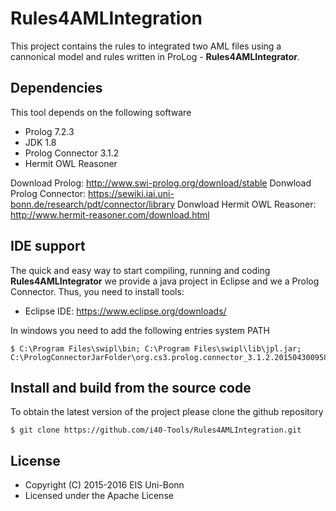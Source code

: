 # Rules4AMLIntegration

This project contains the rules to integrated two AML files using a cannonical model and rules written in ProLog - **Rules4AMLIntegrator**.

## Dependencies
This tool depends on the following software

* Prolog 7.2.3
* JDK 1.8
* Prolog Connector 3.1.2
* Hermit OWL Reasoner 

Download Prolog: http://www.swi-prolog.org/download/stable
Donwload Prolog Connector: https://sewiki.iai.uni-bonn.de/research/pdt/connector/library
Donwload Hermit OWL Reasoner: http://www.hermit-reasoner.com/download.html

## IDE support 
The quick and easy way to start compiling, running and coding **Rules4AMLIntegrator** we provide a java project in Eclipse and we a Prolog Connector. Thus, you need to install tools:
* Eclipse IDE: https://www.eclipse.org/downloads/

In windows you need to add the following entries system PATH

    $ C:\Program Files\swipl\bin; C:\Program Files\swipl\lib\jpl.jar; C:\PrologConnectorJarFolder\org.cs3.prolog.connector_3.1.2.201504300958.jar;

## Install and build from the source code  
To obtain the latest version of the project please clone the github repository

    $ git clone https://github.com/i40-Tools/Rules4AMLIntegration.git

## License

* Copyright (C) 2015-2016 EIS Uni-Bonn
* Licensed under the Apache License


